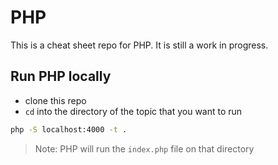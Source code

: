 # PHP

This is a cheat sheet repo for PHP. It is still a work in progress.

## Run PHP locally

- clone this repo
- `cd` into the directory of the topic that you want to run

```bash
php -S localhost:4000 -t .
```

> Note: PHP will run the `index.php` file on that directory
